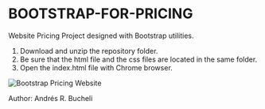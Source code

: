 # BOOTSTRAP-FOR-PRICING

Website Pricing Project designed with Bootstrap utilities.

1. Download and unzip the repository folder.
2. Be sure that the html file and the css files are located in the same folder.
3. Open the index.html file with Chrome browser.

![Bootstrap Pricing Website](https://github.com/anferebu/BOOTSTRAP-FOR-PRICING/blob/master/BootstrapPricing.jpg)

Author: Andrés R. Bucheli
